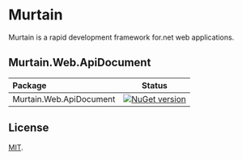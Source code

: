 # Murtain
Murtain is a rapid development framework for.net web applications.

## Murtain.Web.ApiDocument
|Package|Status|
|:------|:-----:|
|Murtain.Web.ApiDocument|[![NuGet version](https://badge.fury.io/nu/Abp.svg)](https://www.nuget.org/packages/Murtain.Web.ApiDocument)|

## License

[MIT](LICENSE).
